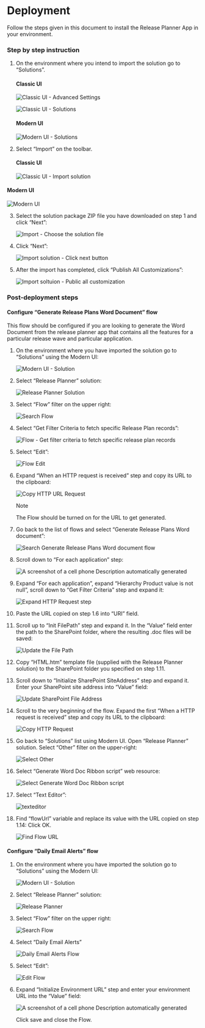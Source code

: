 # Deployment

Follow the steps given in this document to install the Release Planner App in your environment.

### Step by step instruction

1.  On the environment where you intend to import the solution go to
    “Solutions”.  
    #### Classic UI
    

    ![Classic UI - Advanced Settings](./media/classicui-advancedsetting.png)

    ![Classic UI - Solutions](./media/classicui-solutions.png)

    #### Modern UI
    

    ![Modern UI - Solutions](./media/modernui-solutions.png)

2.  Select “Import” on the toolbar.  
    #### Classic UI
    

    ![Classic UI - Import solution](./media/classicui-import.png)

  
   #### Modern UI  
   
   ![Modern UI](./media/import.png)



3.  Select the solution package ZIP file you have downloaded on step 1 and click
    “Next”:  
    

    ![Import - Choose the solution file](./media/import-choosefile.png)

4.  Click “Next”:  
    

    ![Import solution - Click next button](./media/import-next.png)

5.  After the import has completed, click “Publish All Customizations”:  
    

    ![Import soltuion - Public all customization](./media/import-publishall.png)

### Post-deployment steps

#### Configure “Generate Release Plans Word Document” flow

This flow should be configured if you are looking to generate the Word Document
from the release planner app that contains all the features for a particular
release wave and particular application.

1.  On the environment where you have imported the solution go to “Solutions”
    using the Modern UI:  
    

    ![Modern UI - Solution](./media/modernui-solutions.png)

2.  Select “Release Planner” solution:  
    

    ![Release Planner Solution](./media/releaseplanner.png)

3.  Select “Flow” filter on the upper right:  
    

    ![Search Flow](./media/search-flow.png)

4.  Select “Get Filter Criteria to fetch specific Release Plan records”:  
    

    ![Flow - Get filter criteria to fetch specific release plan records](./media/getfiltercriteria.png)

5.  Select “Edit”:  
    

    ![Flow Edit](./media/flow-edit.png)

6.  Expand “When an HTTP request is received” step and copy its URL to the
    clipboard:  
    
    ![Copy HTTP URL Request](./media/getflowhttp.png)
    
     > [!NOTE]
     > The Flow should be turned on for the URL to get generated.

7.  Go back to the list of flows and select “Generate Release Plans Word
    document”:  
    

    ![Search Generate Release Plans Word document flow](./media/searchgeneratereleaseplan.png)

8.  Scroll down to “For each application” step:  
    

    ![A screenshot of a cell phone Description automatically generated](./media/scroll-for-each-app.png)

9.  Expand “For each application”, expand “Hierarchy Product value is not null”,
    scroll down to “Get Filter Criteria” step and expand it:  
    

    ![Expand HTTP Request step](./media/expand.jpg)

10. Paste the URL copied on step 1.6 into “URI” field.

11. Scroll up to “Init FilePath” step and expand it. In the “Value” field enter
    the path to the SharePoint folder, where the resulting .doc files will be
    saved:  
    

    ![Update the File Path](./media/initfilepath.jpg)

12. Copy “HTML.htm” template file (supplied with the Release Planner solution)
    to the SharePoint folder you specified on step 1.11.

13. Scroll down to “Initialize SharePoint SiteAddress” step and expand it. Enter
    your SharePoint site address into “Value” field:  
    

    ![Update SharePoint File Address](./media/initsharepointfileaddress.jpg)

14. Scroll to the very beginning of the flow. Expand the first “When a HTTP
    request is received” step and copy its URL to the clipboard:  
    

    ![Copy HTTP Request](./media/copyhttprequest.png)

15. Go back to “Solutions” list using Modern UI. Open “Release Planner”
    solution. Select “Other” filter on the upper-right:  
    

    ![Select Other](./media/select-other.png)

16. Select “Generate Word Doc Ribbon script” web resource:  
    

    ![Select Generate Word Doc Ribbon script](./media/select-generate-word-script.png)

17. Select “Text Editor”:  
    

    ![texteditor](./media/texteditor.png)

18. Find “flowUrl” variable and replace its value with the URL copied on step
    1.14:  Click OK.
    

    ![Find Flow URL](./media/find-flow-url.jpg)

#### Configure “Daily Email Alerts” flow

1.  On the environment where you have imported the solution go to “Solutions”
    using the Modern UI:  
    

    ![Modern UI - Solution](./media/modernui-solutions.png)

2.  Select “Release Planner” solution:  
    

    ![Release Planner](./media/releaseplanner.png)

3.  Select “Flow” filter on the upper right:  
    

    ![Search Flow](./media/search-flow.png)

4.  Select “Daily Email Alerts”  
    

    ![Daily Email Alerts Flow](./media/dailyemailalert.png)

5.  Select “Edit”:  
    

    ![Edit Flow](./media/edit-flow.png)

6.  Expand “Initialize Environment URL” step and enter your environment URL into
    the “Value” field:  
    

    ![A screenshot of a cell phone Description automatically generated](./media/environmenturl.jpg)

    Click save and close the Flow.
